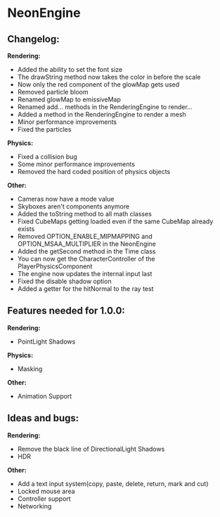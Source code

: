 # NeonEngine

## Changelog:

**Rendering:**
- Added the ability to set the font size
- The drawString method now takes the color in before the scale
- Now only the red component of the glowMap gets used
- Removed particle bloom
- Renamed glowMap to emissiveMap
- Renamed add... methods in the RenderingEngine to render...
- Added a method in the RenderingEngine to render a mesh
- Minor performance improvements
- Fixed the particles

**Physics:**
- Fixed a collision bug
- Some minor performance improvements
- Removed the hard coded position of physics objects

**Other:**
- Cameras now have a mode value
- Skyboxes aren't components anymore
- Added the toString method to all math classes
- Fixed CubeMaps getting loaded even if the same CubeMap already exists
- Removed OPTION_ENABLE_MIPMAPPING and OPTION_MSAA_MULTIPLIER in the NeonEngine
- Added the getSecond method in the Time class
- You can now get the CharacterController of the PlayerPhysicsComponent
- The engine now updates the internal input last
- Fixed the disable shadow option
- Added a getter for the hitNormal to the ray test

## Features needed for 1.0.0:

**Rendering:**
- PointLight Shadows

**Physics:**
- Masking

**Other:**
- Animation Support

## Ideas and bugs:

**Rendering:**
- Remove the black line of DirectionalLight Shadows
- HDR

**Other:**
- Add a text input system(copy, paste, delete, return, mark and cut)
- Locked mouse area
- Controller support
- Networking